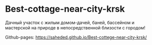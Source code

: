 # Best-cottage-near-city-krsk
Дачный участок с жилым домом-дачей, баней, бассейном и мастерской на природе в непосредственной близости с городом!

Github-pages: https://saheded.github.io/Best-cottege-near-city-krsk/
